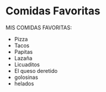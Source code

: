 # Comidas Favoritas 

MIS COMIDAS FAVORITAS:

- Pizza
- Tacos
- Papitas
- Lazaña 
- Licuaditos
- El queso deretido 
- golosinas
- helados